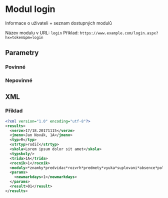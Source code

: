 # Modul login

Informace o uživateli + seznam dostupných modulů

Název modulu v URL: `login` Příklad: `https://www.example.com/login.aspx?hx=token&pm=login`
## Parametry
### Povinné
### Nepovinné
## XML
### Příklad
```xml
<?xml version="1.0" encoding="utf-8"?>
<results>
  <verze>17/18.20171115</verze>
  <jmeno>Jan Novák, 1A</jmeno>
  <typ>R</typ>
  <strtyp>rodič</strtyp>
  <skola>Lorem ipsum dolor sit amet</skola>
  <typskoly/>
  <trida>1A</trida>
  <rocnik>1</rocnik>
  <moduly>*znamky*predvidac*rozvrh*predmety*vyuka*suplovani*absence*pololetni*</moduly>
  <params>
    <newmarkdays>1</newmarkdays>
  </params>
  <result>01</result>
</results>
```